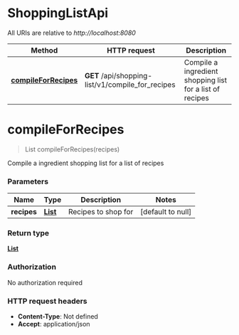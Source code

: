 # ShoppingListApi

All URIs are relative to *http://localhost:8080*

Method | HTTP request | Description
------------- | ------------- | -------------
[**compileForRecipes**](ShoppingListApi.md#compileForRecipes) | **GET** /api/shopping-list/v1/compile_for_recipes | Compile a ingredient shopping list for a list of recipes


<a name="compileForRecipes"></a>
# **compileForRecipes**
> List compileForRecipes(recipes)

Compile a ingredient shopping list for a list of recipes

### Parameters

Name | Type | Description  | Notes
------------- | ------------- | ------------- | -------------
 **recipes** | [**List**](..//Models/Long.md)| Recipes to shop for | [default to null]

### Return type

[**List**](..//Models/Ingredient.md)

### Authorization

No authorization required

### HTTP request headers

- **Content-Type**: Not defined
- **Accept**: application/json

